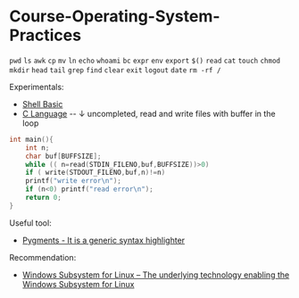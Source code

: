 # Course-Operating-System-Practices

```pwd``` ```ls``` ```awk``` ```cp``` ```mv``` ```ln``` ```echo``` ```whoami``` ```bc``` ```expr``` ```env``` ```export``` ```$()``` ```read``` ```cat``` ```touch``` ```chmod``` ```mkdir``` ```head``` ```tail``` ```grep``` ```find``` ```clear``` ```exit``` ```logout``` ```date``` ```rm -rf /```

Experimentals:

- [Shell Basic](./Experimentals/Shell-Basic)
- [C Language](./Experimentals/C-Language) -- ↓ uncompleted, read and write files with buffer in the loop

``` C
int main(){
	int n;
	char buf[BUFFSIZE];
	while (( n=read(STDIN_FILENO,buf,BUFFSIZE))>0)
	if ( write(STDOUT_FILENO,buf,n)!=n)
	printf("write error\n");
	if (n<0) printf("read error\n");
	return 0;
}
```

Useful tool:

- [Pygments - It is a generic syntax highlighter](http://pygments.org/)

Recommendation:

- [Windows Subsystem for Linux &#8211; The underlying technology enabling the Windows Subsystem for Linux](https://blogs.msdn.microsoft.com/wsl/)
